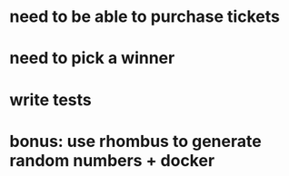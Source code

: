 # need to be able to purchase tickets

# need to pick a winner

# write tests

# bonus: use rhombus to generate random numbers + docker 